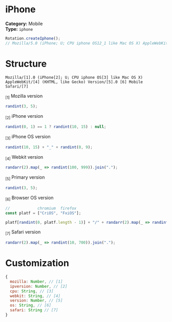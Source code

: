 # iPhone
**Category:** Mobile <br>
**Type:** `iphone`

```javascript
Rotation.createIphone();
// Mozilla/5.0 (iPhone; U; CPU iphone OS12_1 like Mac OS X) AppleWebKit/490.472 (KHTML, like Gecko) Version/5.0 FxiOs/245.108 Mobile Safari/40.393
```

# Structure
```
Mozilla/[1].0 (iPhone[2]; U; CPU iphone OS[3] like Mac OS X) AppleWebKit/[4] (KHTML, like Gecko) Version/[5].0 [6] Mobile Safari/[7]
```

<sub>[1]</sub> Mozilla version <br>
```javascript
randint(3, 5);
```

<sub>[2]</sub> iPhone version <br>
```javascript
randint(0, 1) == 1 ? randint(10, 15) : null;
```

<sub>[3]</sub> iPhone OS version <br>
```javascript
randint(10, 15) + "_" + randint(0, 9);
```

<sub>[4]</sub> Webkit version <br>
```javascript
randarr(2).map(_ => randint(100, 999)).join(".");
```

<sub>[5]</sub> Primary version <br>
```javascript
randint(3, 5);
```

<sub>[6]</sub> Browser OS version<br>
```javascript
//            chromium  firefox
const platf = ["CriOS", "FxiOS"];

platf[randint(0, platf.length - 1)] + "/" + randarr(2).map(_ => randint(0, 999)).join(".");
```

<sub>[7]</sub> Safari version <br>
```javascript
randarr(2).map(_ => randint(10, 700)).join(".");
```

# Customization
```javascript
{
  mozilla: Number, // [1]
  ipversion: Number, // [2]
  cpu: String, // [3]
  webkit: String, // [4]
  version: Number, // [5]
  os: String, // [6]
  safari: String // [7]
}
```